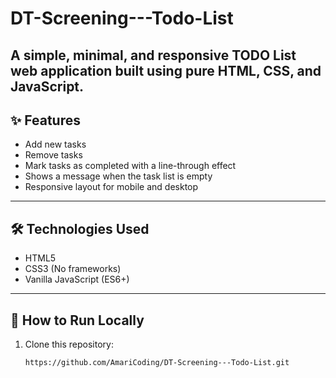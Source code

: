 # DT-Screening---Todo-List

A simple, minimal, and responsive TODO List web application built using **pure HTML, CSS, and JavaScript**.
---

## ✨ Features

- Add new tasks
- Remove tasks
- Mark tasks as completed with a line-through effect
- Shows a message when the task list is empty
- Responsive layout for mobile and desktop

---

## 🛠️ Technologies Used

- HTML5
- CSS3 (No frameworks)
- Vanilla JavaScript (ES6+)

---

## 🚀 How to Run Locally

1. Clone this repository:
   ```bash
   https://github.com/AmariCoding/DT-Screening---Todo-List.git
